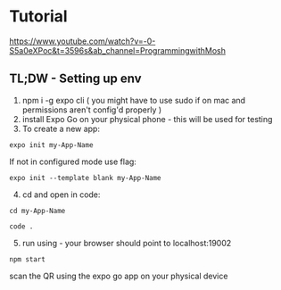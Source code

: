 # Tutorial 
https://www.youtube.com/watch?v=-0-S5a0eXPoc&t=3596s&ab_channel=ProgrammingwithMosh
## TL;DW - Setting up env
1. npm i -g expo cli ( you might have to use sudo if on mac and permissions aren't config'd properly )
2. install Expo Go on your physical phone - this will be used for testing
3. To create a new app: 
```
expo init my-App-Name
```
If not in configured mode use flag:
```
expo init --template blank my-App-Name
```
4. cd and open in code:
```
cd my-App-Name
```
```
code .
```
5. run using - your browser should point to localhost:19002
```
npm start
```
scan the QR using the expo go app on your physical device
